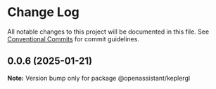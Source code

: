 # Change Log

All notable changes to this project will be documented in this file.
See [Conventional Commits](https://conventionalcommits.org) for commit guidelines.

## 0.0.6 (2025-01-21)

**Note:** Version bump only for package @openassistant/keplergl
